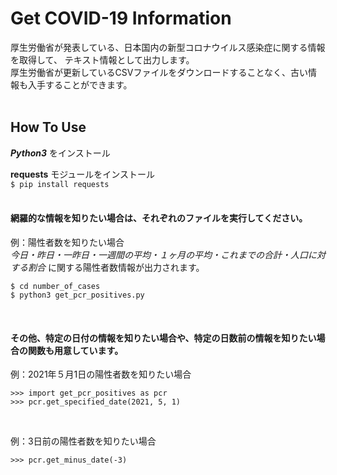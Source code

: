 # Get COVID-19 Information

厚生労働省が発表している、日本国内の新型コロナウイルス感染症に関する情報を取得して、
テキスト情報として出力します。<br>
厚生労働省が更新しているCSVファイルをダウンロードすることなく、古い情報も入手することができます。
<br>
<br>
## How To Use
***Python3*** をインストール<br>

**requests** モジュールをインストール
<br>
`$ pip install requests`
<br><br>
#### 網羅的な情報を知りたい場合は、それぞれのファイルを実行してください。<br>
例：陽性者数を知りたい場合<br>
*今日・昨日・一昨日・一週間の平均・１ヶ月の平均・これまでの合計・人口に対する割合* に関する陽性者数情報が出力されます。<br>
```
$ cd number_of_cases
$ python3 get_pcr_positives.py
```
<br>

#### その他、特定の日付の情報を知りたい場合や、特定の日数前の情報を知りたい場合の関数も用意しています。<br>
例：2021年５月1日の陽性者数を知りたい場合<br>
```
>>> import get_pcr_positives as pcr
>>> pcr.get_specified_date(2021, 5, 1)
```
<br>

例：3日前の陽性者数を知りたい場合<br>
```
>>> pcr.get_minus_date(-3)
```

